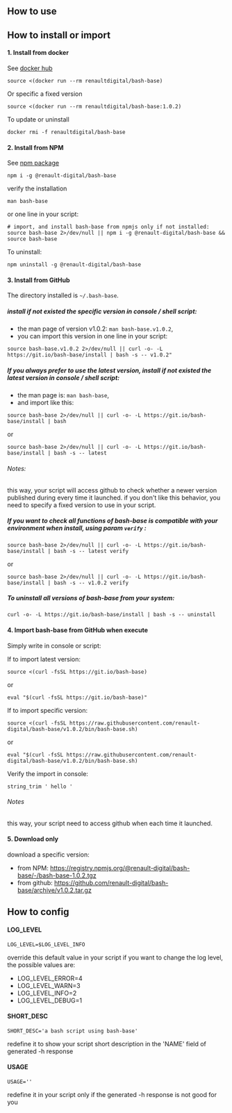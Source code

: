 ## How to use

## How to install or import

#### 1. Install from docker

See [docker hub](https://hub.docker.com/r/renaultdigital/bash-base)

```
source <(docker run --rm renaultdigital/bash-base)
``` 

Or specific a fixed version

```
source <(docker run --rm renaultdigital/bash-base:1.0.2)
```
To update or uninstall
```
docker rmi -f renaultdigital/bash-base
```

#### 2. Install from NPM

See [npm package](https://www.npmjs.com/package/@renault-digital/bash-base)
```
npm i -g @renault-digital/bash-base
```

verify the installation
```
man bash-base
```

or one line in your script:
```
# import, and install bash-base from npmjs only if not installed:
source bash-base 2>/dev/null || npm i -g @renault-digital/bash-base && source bash-base
```

To uninstall:
```
npm uninstall -g @renault-digital/bash-base
```


#### 3. Install from GitHub

The directory installed is `~/.bash-base`.

##### install if not existed the specific version in console / shell script:

- the man page of version v1.0.2:  `man bash-base.v1.0.2`, 
- you can import this version in one line in your script:
```
source bash-base.v1.0.2 2>/dev/null || curl -o- -L https://git.io/bash-base/install | bash -s -- v1.0.2"
```


##### If you always prefer to use the latest version, install if not existed the latest version in console / shell script:
- the man page is: `man bash-base`,
- and import like this:
```
source bash-base 2>/dev/null || curl -o- -L https://git.io/bash-base/install | bash
```
or
```
source bash-base 2>/dev/null || curl -o- -L https://git.io/bash-base/install | bash -s -- latest
```

###### Notes:
this way, your script will access github to check whether a newer version published during every time it launched.
if you don't like this behavior, you need to specify a fixed version to use in your script.


##### If you want to check all functions of bash-base is compatible with your environment when install, using param `verify` :
```
source bash-base 2>/dev/null || curl -o- -L https://git.io/bash-base/install | bash -s -- latest verify
```
or
```
source bash-base 2>/dev/null || curl -o- -L https://git.io/bash-base/install | bash -s -- v1.0.2 verify
```

##### To uninstall all versions of bash-base from your system:
```
curl -o- -L https://git.io/bash-base/install | bash -s -- uninstall
```


#### 4. Import bash-base from GitHub when execute

Simply write in console or script:

If to import latest version:
```
source <(curl -fsSL https://git.io/bash-base)
```
or
```
eval "$(curl -fsSL https://git.io/bash-base)"
```

If to import specific version:
```
source <(curl -fsSL https://raw.githubusercontent.com/renault-digital/bash-base/v1.0.2/bin/bash-base.sh)
```
or
```
eval "$(curl -fsSL https://raw.githubusercontent.com/renault-digital/bash-base/v1.0.2/bin/bash-base.sh)
```

Verify the import in console:
```
string_trim ' hello '
```

###### Notes
this way, your script need to access github when each time it launched.


#### 5. Download only

download a specific version:

- from NPM: https://registry.npmjs.org/@renault-digital/bash-base/-/bash-base-1.0.2.tgz
- from github: https://github.com/renault-digital/bash-base/archive/v1.0.2.tar.gz

## How to config

#### LOG_LEVEL
```
LOG_LEVEL=$LOG_LEVEL_INFO
```
override this default value in your script if you want to change the log level, the possible values are:

- LOG_LEVEL_ERROR=4
- LOG_LEVEL_WARN=3
- LOG_LEVEL_INFO=2
- LOG_LEVEL_DEBUG=1


#### SHORT_DESC
```
SHORT_DESC='a bash script using bash-base'
```
redefine it to show your script short description in the 'NAME' field of generated -h response


#### USAGE
```
USAGE=''
```
redefine it in your script only if the generated -h response is not good for you
